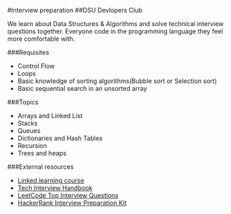 #Interview preparation
##DSU Devlopers Club

We learn about Data Structures & Algorithms and solve technical interview questions together. Everyone code in the programming language they feel more comfortable with.

###Requisites
* Control Flow
* Loops
* Basic knowledge of sorting algorithms(Bubble sort or Selection sort)
* Basic sequential search in an unsorted array

###Topics
* Arrays and Linked List
* Stacks
* Queues
* Dictionaries and Hash Tables
* Recursion
* Trees and heaps

###External resources
* [Linked learning course](https://www.linkedin.com/learning/get-ready-for-your-coding-interview/welcome?u=2105105)
* [Tech Interview Handbook](https://yangshun.github.io/tech-interview-handbook/algorithms/algorithms-introduction/)
* [LeetCode Top Interview Questions](https://leetcode.com/explore/featured/card/top-interview-questions-easy/)
* [HackerRank Interview Preparation Kit](https://www.hackerrank.com/interview/interview-preparation-kit)